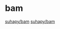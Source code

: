 # bam

[suhapy/bam](https://suhapy.github.io/bam)
<a href=https://suhapy.github.io/bam>suhapy/bam</a>
